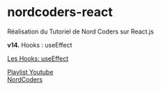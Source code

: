 # nordcoders-react
Réalisation du Tutoriel de Nord Coders sur React.js

__v14.__ Hooks : useEffect  

[Les Hooks: useEffect](https://youtu.be/6_VasYWD-18?list=PLeeuvNW2FHVjVHC8LTbqAvGe9I23sl0Bj)

[Playlist Youtube](https://www.youtube.com/playlist?list=PLeeuvNW2FHVjVHC8LTbqAvGe9I23sl0Bj)  
[NordCoders](https://www.youtube.com/c/NordCoders)
